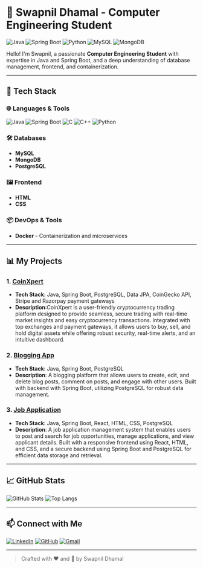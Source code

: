 # 🚀 Swapnil Dhamal - Computer Engineering Student

![Java](https://img.shields.io/badge/Java-ED8B00?style=for-the-badge&logo=java&logoColor=white)
![Spring Boot](https://img.shields.io/badge/Spring%20Boot-6DB33F?style=for-the-badge&logo=springboot&logoColor=white)
![Python](https://img.shields.io/badge/Python-FFD43B?style=for-the-badge&logo=python&logoColor=blue)
![MySQL](https://img.shields.io/badge/MySQL-4479A1?style=for-the-badge&logo=mysql&logoColor=white)
![MongoDB](https://img.shields.io/badge/MongoDB-4EA94B?style=for-the-badge&logo=mongodb&logoColor=white)

Hello! I'm Swapnil, a passionate **Computer Engineering Student** with expertise in Java and Spring Boot, and a deep understanding of database management, frontend, and containerization.

---

## 🔧 Tech Stack

### 🌐 Languages & Tools
![Java](https://img.shields.io/badge/Java-ED8B00?style=flat&logo=java&logoColor=white)
![Spring Boot](https://img.shields.io/badge/Spring%20Boot-6DB33F?style=flat&logo=springboot&logoColor=white)
![C](https://img.shields.io/badge/C-00599C?style=flat&logo=c&logoColor=white)
![C++](https://img.shields.io/badge/C++-00599C?style=flat&logo=cplusplus&logoColor=white)
![Python](https://img.shields.io/badge/Python-FFD43B?style=flat&logo=python&logoColor=blue)

### 🛠️ Databases
- **MySQL**
- **MongoDB**
- **PostgreSQL**

### 🖼️ Frontend
- **HTML**
- **CSS**

### 📦 DevOps & Tools
- **Docker** - Containerization and microservices

---

## 📊 My Projects

### 1. **[CoinXpert](https://github.com/Swapnil-Dhamal/CoinXpert)**
   - **Tech Stack**: Java, Spring Boot, PostgreSQL, Data JPA, CoinGecko API, Stripe and Razorpay payment gateways
   - **Description**:CoinXpert is a user-friendly cryptocurrency trading platform designed to provide seamless, secure trading with real-time market insights and easy cryptocurrency transactions. Integrated 
       with top exchanges and payment gateways, it allows users to buy, sell, and hold digital assets while offering robust security, real-time alerts, and an intuitive dashboard.


### 2. **[Blogging App](https://github.com/Swapnil-Dhamal/Blogging-App)**
   - **Tech Stack**: Java, Spring Boot, PostgreSQL
   - **Description**: A blogging platform that allows users to create, edit, and delete blog posts, comment on posts, and engage with other users. Built with backend with Spring Boot, utilizing PostgreSQL for 
       robust data management.

### 3. **[Job Application](https://github.com/Swapnil-Dhamal/JobApp)**
   - **Tech Stack**: Java, Spring Boot, React, HTML, CSS, PostgreSQL
   - **Description**: A job application management system that enables users to post and search for job opportunities, manage applications, and view applicant details. Built with a responsive frontend using 
     React, HTML, and CSS, and a secure backend using Spring Boot and PostgreSQL for efficient data storage and retrieval.



---

## 📈 GitHub Stats

![GitHub Stats](https://github-readme-stats.vercel.app/api?username=Swapnil-Dhamal&show_icons=true&theme=radical)
![Top Langs](https://github-readme-stats.vercel.app/api/top-langs/?username=Swapnil-Dhamal&layout=compact&theme=radical)

---

## 📫 Connect with Me
[![LinkedIn](https://img.shields.io/badge/LinkedIn-0077B5?style=for-the-badge&logo=linkedin&logoColor=white)](https://www.linkedin.com/in/swapnil-dhamal-915735291)
[![GitHub](https://img.shields.io/badge/GitHub-181717?style=for-the-badge&logo=github&logoColor=white)](https://github.com/Swapnil-Dhamal)
[![Gmail](https://img.shields.io/badge/Gmail-D14836?style=for-the-badge&logo=gmail&logoColor=white)](mailto:swapnildhamal58@@gmail.com)

---

> Crafted with ❤️ and 🚀 by Swapnil Dhamal
